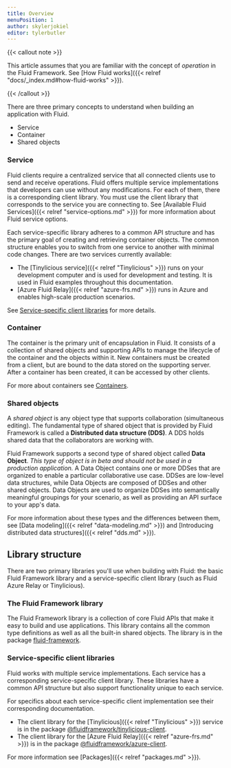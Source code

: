 ```yaml
---
title: Overview
menuPosition: 1
author: skylerjokiel
editor: tylerbutler
---
```


{{< callout note >}}

This article assumes that you are familiar with the concept of *operation* in the Fluid Framework. See [How Fluid works]({{< relref "docs/_index.md#how-fluid-works" >}}).

{{< /callout >}}

There are three primary concepts to understand when building an application with Fluid.

- Service
- Container
- Shared objects

### Service

Fluid clients require a centralized service that all connected clients use to send and receive operations. Fluid offers multiple service implementations that developers can use without any modifications. For each of them, there is a corresponding client library. You must use the client library that corresponds to the service you are connecting to. See [Available Fluid Services]({{< relref "service-options.md" >}}) for more information about Fluid service options.

Each service-specific library adheres to a common API structure and has the primary goal of creating and retrieving container objects. The common structure enables you to switch from one service to another with minimal code changes. There are two services currently available:

- The [Tinylicious service]({{< relref "Tinylicious" >}}) runs on your development computer and is used for development and testing. It is used in Fluid examples throughout this documentation.
- [Azure Fluid Relay]({{< relref "azure-frs.md" >}}) runs in Azure and enables high-scale production scenarios.

See [Service-specific client libraries](#service-specific-client-libraries) for more details.

### Container

The container is the primary unit of encapsulation in Fluid. It consists of a collection of shared objects and supporting APIs to manage the lifecycle of the container and the objects within it. New containers must be created from a client, but are bound to the data stored on the supporting server. After a container has been created, it can be accessed by other clients.

For more about containers see [Containers](./containers.md).

### Shared objects

A *shared object* is any object type that supports collaboration (simultaneous editing). 
The fundamental type of shared object that is provided by Fluid Framework is called a **Distributed data structure (DDS)**. A DDS holds shared data that the collaborators are working with.

Fluid Framework supports a second type of shared object called **Data Object**. 
*This type of object is in beta and should not be used in a production application.* 
A Data Object contains one or more DDSes that are organized to enable a particular collaborative use case. 
DDSes are low-level data structures, while Data Objects are composed of DDSes and other shared objects. 
Data Objects are used to organize DDSes into semantically meaningful groupings for your scenario, as well as providing an API surface to your app's data.

For more information about these types and the differences between them, see [Data modeling]({{< relref "data-modeling.md" >}}) and [Introducing distributed data structures]({{< relref "dds.md" >}}).

## Library structure

There are two primary libraries you'll use when building with Fluid: the basic Fluid Framework library and a service-specific client library (such as Fluid Azure Relay or Tinylicious).

### The Fluid Framework library

The Fluid Framework library is a collection of core Fluid APIs that make it easy to build and use applications.
This library contains all the common type definitions as well as all the built-in shared objects.
The library is in the package [fluid-framework](https://www.npmjs.com/package/fluid-framework).

### Service-specific client libraries

Fluid works with multiple service implementations. Each service has a corresponding service-specific client library. These libraries have a common API structure but also support functionality unique to each service.

For specifics about each service-specific client implementation see their corresponding documentation.

- The client library for the [Tinylicious]({{< relref "Tinylicious" >}}) service is in the package [@fluidframework/tinylicious-client](https://www.npmjs.com/package/@fluidframework/tinylicious-client).
- The client library for the [Azure Fluid Relay]({{< relref "azure-frs.md" >}}) is in the package [@fluidframework/azure-client](https://www.npmjs.com/package/@fluidframework/azure-client).

For more information see [Packages]({{< relref "packages.md" >}}).
